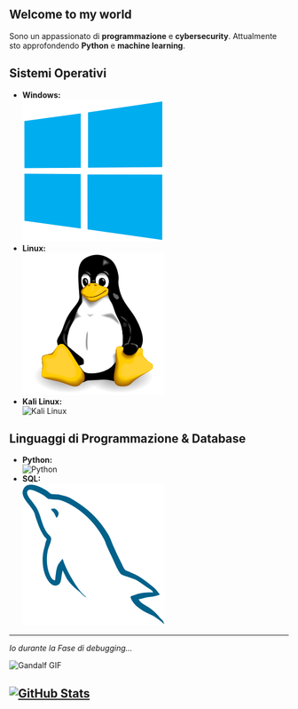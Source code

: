 ## Welcome to my world


Sono un appassionato di **programmazione** e **cybersecurity**. Attualmente sto approfondendo **Python** e **machine learning**.

## Sistemi Operativi

- **Windows:**  
  ![Windows](https://raw.githubusercontent.com/devicons/devicon/master/icons/windows8/windows8-original.svg)
- **Linux:**  
  ![Linux](https://raw.githubusercontent.com/devicons/devicon/master/icons/linux/linux-original.svg)
- **Kali Linux:**  
  ![Kali Linux](https://cdn.worldvectorlogo.com/logos/kali-linux.svg)

## Linguaggi di Programmazione & Database

- **Python:**  
  ![Python](https://cdn.worldvectorlogo.com/logos/python-5.svg)
- **SQL:**  
  ![SQL](https://raw.githubusercontent.com/devicons/devicon/master/icons/mysql/mysql-original.svg)
---

*Io durante la Fase di debugging...*

![Gandalf GIF](https://media1.tenor.com/m/H2GZj21Q91YAAAAC/gandalf-lord-of-the-rings.gif)


[![GitHub Stats](https://github-readme-stats.vercel.app/api?username=MattInTheCode&show_icons=true&theme=radical)](https://github.com/MattInTheCode)
---



